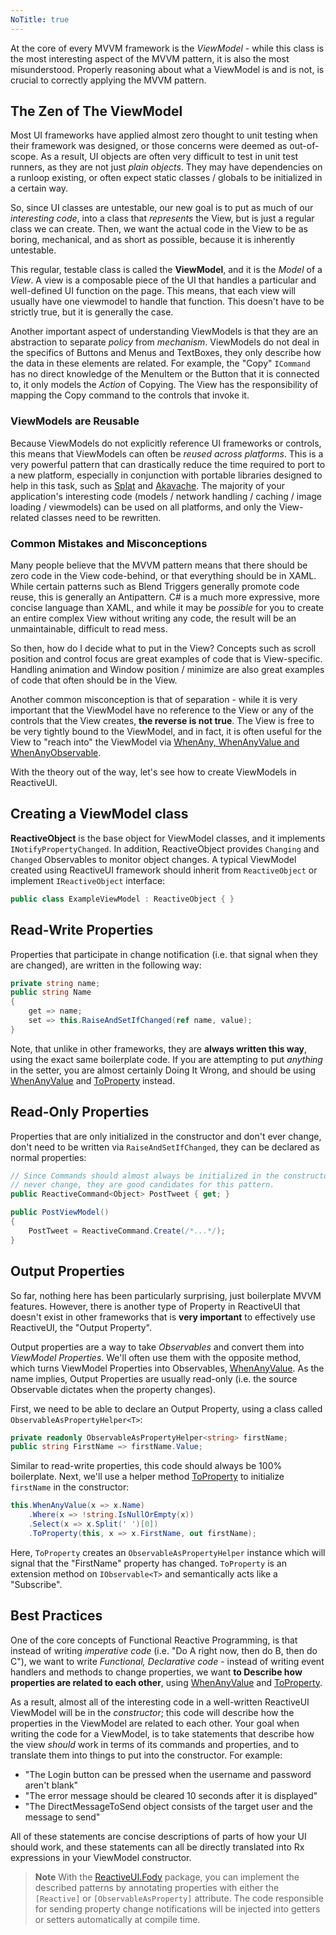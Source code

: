 ```yaml
---
NoTitle: true
---
```

At the core of every MVVM framework is the *ViewModel* - while this class is the most interesting aspect of the MVVM pattern, it is also the most misunderstood. Properly reasoning about what a ViewModel is and is not, is crucial to correctly applying the MVVM pattern.

## The Zen of The ViewModel

Most UI frameworks have applied almost zero thought to unit testing when their framework was designed, or those concerns were deemed as out-of-scope. As a result, UI objects are often very difficult to test in unit test runners, as they are not just *plain objects*. They may have dependencies on a runloop existing, or often expect static classes / globals to be initialized in a certain way.

So, since UI classes are untestable, our new goal is to put as much of our *interesting code*, into a class that *represents* the View, but is just a regular class we can create. Then, we want the actual code in the View to be
as boring, mechanical, and as short as possible, because it is inherently untestable.

This regular, testable class is called the **ViewModel**, and it is the *Model* of a *View*. A view is a composable piece of the UI that handles a particular and well-defined UI function on the page. This means, that each view will usually have one viewmodel to handle that function. This doesn't have to be strictly true, but it is generally the case.

Another important aspect of understanding ViewModels is that they are an abstraction to separate *policy* from *mechanism*. ViewModels do not deal in the specifics of Buttons and Menus and TextBoxes, they only describe how the data in these elements are related. For example, the "Copy" `ICommand` has no direct knowledge of the MenuItem or the Button that it is connected to, it only models the *Action* of Copying. The View has the responsibility of mapping the Copy command to the controls that invoke it.

### ViewModels are Reusable

Because ViewModels do not explicitly reference UI frameworks or controls, this means that ViewModels can often be *reused across platforms*. This is a very powerful pattern that can drastically reduce the time required to port to a new platform, especially in conjunction with portable libraries designed to help in this task, such as [Splat](https://github.com/reactiveui/splat) and [Akavache](https://github.com/reactiveui/Akavache). The majority of your application's interesting code (models / network handling / caching / image loading / viewmodels) can be used on all platforms, and only the View-related classes need to be rewritten.

### Common Mistakes and Misconceptions

Many people believe that the MVVM pattern means that there should be zero code in the View code-behind, or that everything should be in XAML. While certain patterns such as Blend Triggers generally promote code reuse, this is generally an Antipattern. C# is a much more expressive, more concise language than XAML, and while it may be *possible* for you to create an entire complex View without writing any code, the result will be an unmaintainable, difficult to read mess.

So then, how do I decide what to put in the View? Concepts such as scroll position and control focus are great examples of code that is View-specific. Handling animation and Window position / minimize are also great examples of code that often should be in the View.

Another common misconception is that of separation - while it is very important that the ViewModel have no reference to the View or any of the controls that the View creates, **the reverse is not true**. The View is free to be very tightly bound to the ViewModel, and in fact, it is often useful for the View to "reach into" the ViewModel via [WhenAny, WhenAnyValue and WhenAnyObservable](~/docs/handbook/when-any.md).

With the theory out of the way, let's see how to create ViewModels in ReactiveUI.

## Creating a ViewModel class

**ReactiveObject** is the base object for ViewModel classes, and it implements `INotifyPropertyChanged`. In addition, ReactiveObject provides `Changing` and `Changed` Observables to monitor object changes. A typical ViewModel created using ReactiveUI framework should inherit from `ReactiveObject` or implement `IReactiveObject` interface:

```cs
public class ExampleViewModel : ReactiveObject { }
```

## Read-Write Properties

Properties that participate in change notification (i.e. that signal when they are changed), are written in the following way:

```cs
private string name;
public string Name 
{
    get => name;
    set => this.RaiseAndSetIfChanged(ref name, value);
}
```

Note, that unlike in other frameworks, they are **always written this way**, using the exact same boilerplate code. If you are attempting to put *anything* in the setter, you are almost certainly Doing It Wrong, and should be using [WhenAnyValue](~/docs/handbook/when-any.md) and [ToProperty](~/docs/handbook/observable-as-property-helper.md) instead. 

## Read-Only Properties

Properties that are only initialized in the constructor and don't ever change, don't need to be written via `RaiseAndSetIfChanged`, they can be declared as normal properties:

```cs
// Since Commands should almost always be initialized in the constructor and
// never change, they are good candidates for this pattern.
public ReactiveCommand<Object> PostTweet { get; }

public PostViewModel()
{
    PostTweet = ReactiveCommand.Create(/*...*/);
}
```

## Output Properties

So far, nothing here has been particularly surprising, just boilerplate MVVM features. However, there is another type of Property in ReactiveUI that doesn't exist in other frameworks that is **very important** to effectively use ReactiveUI, the "Output Property".

Output properties are a way to take *Observables* and convert them into *ViewModel Properties*. We'll often use them with the opposite method, which turns ViewModel Properties into Observables, [WhenAnyValue](~/docs/handbook/when-any.md). As the name implies, Output Properties are usually read-only (i.e. the source Observable dictates when the property changes).

First, we need to be able to declare an Output Property, using a class called `ObservableAsPropertyHelper<T>`:

```cs
private readonly ObservableAsPropertyHelper<string> firstName;
public string FirstName => firstName.Value;
```

Similar to read-write properties, this code should always be 100% boilerplate. Next, we'll use a helper method [ToProperty](~/docs/handbook/observable-as-property-helper.md) to initialize `firstName` in the constructor:

```cs
this.WhenAnyValue(x => x.Name)
    .Where(x => !string.IsNullOrEmpty(x))
    .Select(x => x.Split(' ')[0])
    .ToProperty(this, x => x.FirstName, out firstName);
```

Here, `ToProperty` creates an `ObservableAsPropertyHelper` instance which will signal that the "FirstName" property has changed. `ToProperty` is an extension method on `IObservable<T>` and semantically acts like a "Subscribe".

## Best Practices

One of the core concepts of Functional Reactive Programming, is that instead of writing *imperative code* (i.e. "Do A right now, then do B, then do C"), we want to write *Functional, Declarative code* - instead of writing event handlers and methods to change properties, we want **to Describe how properties are related to each other**, using [WhenAnyValue](~/docs/handbook/when-any.md) and [ToProperty](~/docs/handbook/observable-as-property-helper.md).

As a result, almost all of the interesting code in a well-written ReactiveUI ViewModel will be in the *constructor*; this code will describe how the properties in the ViewModel are related to each other. Your goal when writing the code for a ViewModel, is to take statements that describe how the view *should* work in terms of its commands and properties, and to translate them into things to put into the constructor. For example:

* "The Login button can be pressed when the username and password aren't blank"
* "The error message should be cleared 10 seconds after it is displayed"
* "The DirectMessageToSend object consists of the target user and the message
   to send"

All of these statements are concise descriptions of parts of how your UI should work, and these statements can all be directly translated into Rx expressions in your ViewModel constructor.

> **Note** With the [ReactiveUI.Fody](~/docs/handbook/view-models/boilerplate-code.md) package, you can implement the described patterns by annotating properties with either the `[Reactive]` or `[ObservableAsProperty]` attribute. The code responsible for sending property change notifications will be injected into getters or setters automatically at compile time.
